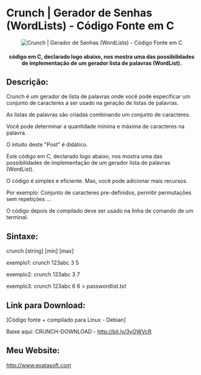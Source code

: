 # Crunch | Gerador de Senhas (WordLists) - Código Fonte em C
<p align="center">
<img src="https://repository-images.githubusercontent.com/630443785/1c9926e4-cb29-4865-b129-b720ce951c14" alt="Crunch | Gerador de Senhas (WordLists) - Código Fonte em C"/>
<p/>
<h4 align="center"> código em C, declarado logo abaixo, nos mostra uma das possibilidades de implementação de um gerador lista de palavras (WordList).</h4>

## Descrição:

Crunch é um gerador de lista de palavras onde você pode especificar um conjunto de caracteres a ser usado na geração de listas de palavras. 

As listas de palavras são criadas combinando um conjunto de caracteres. 

Você pode determinar a quantidade mínima e máxima de caracteres na palavra.

O intuito deste "Post" é didático. 

Este código em C, declarado logo abaixo, nos mostra uma das possibilidades de implementação de um gerador lista de palavras (WordList).

O código é simples e eficiente. Mas, você pode adicionar mais recursos.

Por exemplo: Conjunto de caracteres pre-definidos, permitir permutações sem repetições …

O código depois de compilado deve ser usado na linha de comando de um terminal.


## Sintaxe:

crunch [string] [min] [max]
  
exemplo1: crunch 123abc 3 5
  
exemplo2: crunch 123abc 3 7
  
exemplo3: crunch 123abc 6 6 > passwordlist.txt

  
## Link para Download: 

[Código fonte + compilado para Linux - Debian]
  
Baixe aqui: CRUNCH-DOWNLOAD - http://bit.ly/3yOWVcR 

## Meu Website:

http://www.exatasoft.com
